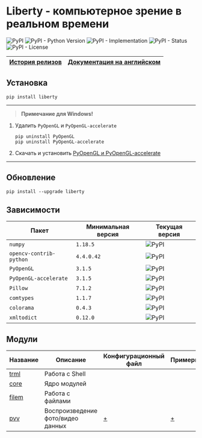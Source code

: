 # Liberty - компьютерное зрение в реальном времени

![PyPI](https://img.shields.io/pypi/v/liberty)
![PyPI - Python Version](https://img.shields.io/pypi/pyversions/liberty)
![PyPI - Implementation](https://img.shields.io/pypi/implementation/liberty)
![PyPI - Status](https://img.shields.io/pypi/status/liberty)
![PyPI - License](https://img.shields.io/pypi/l/liberty)

| [История релизов](https://github.com/DmitryRyumin/Liberty/blob/master/NOTES_RU.md) | [Документация на английском](https://github.com/DmitryRyumin/Liberty) |
| --- | --- |

## Установка

```shell script
pip install liberty
```

---

>  **Примечание для Windows!**

1. Удалить `PyOpenGL` и `PyOpenGL-accelerate`

    ```shell script
    pip uninstall PyOpenGL
    pip uninstall PyOpenGL-accelerate
    ```

2. Скачать и установить [PyOpenGL и PyOpenGL-accelerate](https://www.lfd.uci.edu/~gohlke/pythonlibs/#pyopengl)

---

## Обновление

```shell script
pip install --upgrade liberty
```

## Зависимости

| Пакет | Минимальная версия | Текущая версия |
| ----- | ------------------ | -------------- |
`numpy` | `1.18.5` | ![PyPI](https://img.shields.io/pypi/v/numpy) |
`opencv-contrib-python` | `4.4.0.42` | ![PyPI](https://img.shields.io/pypi/v/opencv-contrib-python) |
`PyOpenGL` | `3.1.5` | ![PyPI](https://img.shields.io/pypi/v/PyOpenGL) |
`PyOpenGL-accelerate` | `3.1.5` | ![PyPI](https://img.shields.io/pypi/v/PyOpenGL-accelerate) |
`Pillow` | `7.1.2` | ![PyPI](https://img.shields.io/pypi/v/Pillow) |
`comtypes` | `1.1.7` | ![PyPI](https://img.shields.io/pypi/v/comtypes) |
`colorama` | `0.4.3` | ![PyPI](https://img.shields.io/pypi/v/colorama) |
`xmltodict` | `0.12.0` | ![PyPI](https://img.shields.io/pypi/v/xmltodict) |

## Модули

| Название | Описание | Конфигурационный файл | Примеры |
| -------- | -------- | --------------------- | ------- |
| [trml](https://github.com/DmitryRyumin/Liberty/tree/master/liberty/modules/trml) | Работа с Shell | | |
| [core](https://github.com/DmitryRyumin/Liberty/tree/master/liberty/modules/core) | Ядро модулей | | |
| [filem](https://github.com/DmitryRyumin/Liberty/tree/master/liberty/modules/filem) | Работа с файлами | | |
| [pvv](https://github.com/DmitryRyumin/Liberty/blob/master/liberty/modules/pvv/README_RU.md) | Воспроизведение фото/видео данных | [+](https://github.com/DmitryRyumin/Liberty/blob/master/liberty/configs/pvv.json) | [+](https://github.com/DmitryRyumin/Liberty/blob/master/liberty/samples/play.py) |